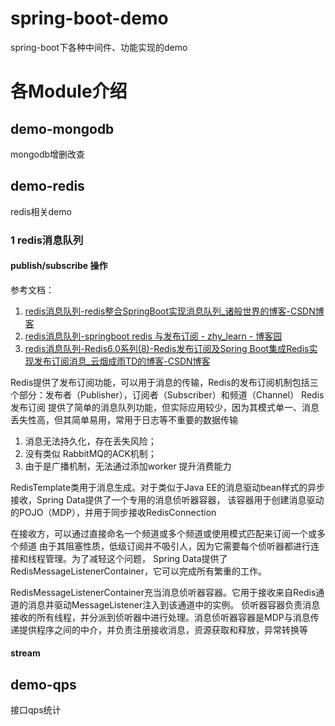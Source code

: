 # spring-boot-demo
spring-boot下各种中间件、功能实现的demo

# 各Module介绍
## demo-mongodb
mongodb增删改查

## demo-redis
redis相关demo
### 1 redis消息队列
#### publish/subscribe 操作
参考文档：
1. [redis消息队列-redis整合SpringBoot实现消息队列_诸般世界的博客-CSDN博客](https://blog.csdn.net/zxylwj/article/details/94648433)
2. [redis消息队列-springboot redis 与发布订阅 - zhy_learn - 博客园](https://www.cnblogs.com/2020-zhy-jzoj/p/13165523.html)
3. [redis消息队列-Redis6.0系列(8)-Redis发布订阅及Spring Boot集成Redis实现发布订阅消息_云烟成雨TD的博客-CSDN博客](https://blog.csdn.net/qq_43437874/article/details/116701245)

Redis提供了发布订阅功能，可以用于消息的传输，Redis的发布订阅机制包括三个部分：发布者（Publisher），订阅者（Subscriber）和频道（Channel）
Redis发布订阅 提供了简单的消息队列功能，但实际应用较少，因为其模式单一、消息丢失性高，但其简单易用，常用于日志等不重要的数据传输
1. 消息无法持久化，存在丢失风险；
2. 没有类似 RabbitMQ的ACK机制；
3. 由于是广播机制，无法通过添加worker 提升消费能力

RedisTemplate类用于消息生成。对于类似于Java EE的消息驱动bean样式的异步接收，Spring Data提供了一个专用的消息侦听器容器，
该容器用于创建消息驱动的POJO（MDP），并用于同步接收RedisConnection

在接收方，可以通过直接命名一个频道或多个频道或使用模式匹配来订阅一个或多个频道
由于其阻塞性质，低级订阅并不吸引人，因为它需要每个侦听器都进行连接和线程管理。为了减轻这个问题，
Spring Data提供了RedisMessageListenerContainer，它可以完成所有繁重的工作。

RedisMessageListenerContainer充当消息侦听器容器。它用于接收来自Redis通道的消息并驱动MessageListener注入到该通道中的实例。
侦听器容器负责消息接收的所有线程，并分派到侦听器中进行处理。消息侦听器容器是MDP与消息传递提供程序之间的中介，并负责注册接收消息，资源获取和释放，异常转换等

#### stream

## demo-qps
接口qps统计
